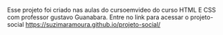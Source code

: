 Esse projeto foi criado nas aulas do cursoemvideo do curso HTML E CSS com professor gustavo Guanabara.
Entre no link para acessar o projeto-social https://suzimaramoura.github.io/projeto-social/
